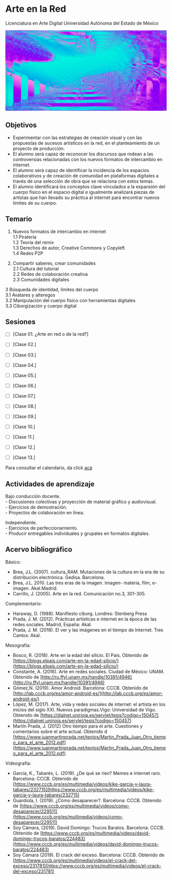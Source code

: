 # Arte en la Red
Licenciatura en Arte Digital 
Universidad Autónoma del Estado de México

![portada](https://github.com/MarianneTeixido/ABCDigital2021/blob/main/img/portada.png)

## Objetivos
- Experimentar con las estrategias de creación visual y con las propuestas de sucesos artísticos en
la red, en el planteamiento de un proyecto de producción.  
- El alumno será capaz de reconocer los discursos que rodean a las controversias
relacionadas con los nuevos formatos de intercambio en internet.  
- El alumno será capaz de identificar la incidencia de los espacios colaborativos y de
creación de comunidad en plataformas digitales a través de una selección de obra que se relaciona
con estos temas.   
- El alumno identificará los conceptos clave vinculados a la expansión del cuerpo físico
en el espacio digital e igualmente analizará piezas de artistas que han llevado su práctica al
internet para encontrar nuevos límites de su cuerpo.  
  
## Temario

1. Nuevos formatos de intercambio en internet  
1.1 Piratería  
1.2 Teoría del remix  
1.3 Derechos de autor, Creative Commons y Copyleft  
1.4 Redes P2P  

2. Compartir saberes, crear comunidades  
2.1 Cultura del tutorial  
2.2 Redes de colaboración creativa  
2.3 Comunidades digitales  

3 Búsqueda de identidad, límites del cuerpo  
3.1 Avatares y alteregos  
3.2 Manipulación del cuerpo físico con herramientas digitales  
3.3 Cíborgización y cuerpo digital  

## Sesiones

- [ ] [Clase 01. ¿Arte en red o de la red?]

- [ ] [Clase 02.]

- [ ] [Clase 03.]

- [ ] [Clase 04.]

- [ ] [Clase 05.]

- [ ] [Clase 06.]

- [ ] [Clase 07.]

- [ ] [Clase 08.]

- [ ] [Clase 09.]

- [ ] [Clase 10.]

- [ ] [Clase 11.]

- [ ] [Clase 12.]

- [ ] [Clase 13.]

Para consultar el calendario, da click [acá](https://github.com/MarianneTeixido/ArteEnRed/blob/main/img/calendario.pdf)

## Actividades de aprendizaje

Bajo conducción docente.   
	- Discusiones colectivas y proyección de material gráfico y audiovisual.   
	- Ejercicios de demostración.   
	- Proyectos de colaboración en línea.   

Independiente.   
	- Ejercicios de perfeccionamiento.   
	- Producir entregables individuales y grupales en formatos digitales.   
	

## Acervo bibliográfico  

Básico:  
- Brea, J.L. (2007). cultura_RAM. Mutaciones de la cultura en la era de su distribución electrónica. Gedisa. Barcelona.  
- Brea, J.L. 2010. Las tres eras de la imagen. Imagen- materia, film, e-imagen. Akal.Madrid.  
- Carrillo, J. (2005). Arte en la red. Comunicación no.3, 301-305.  


Complementario:  
- Haraway, D. (1988). Manifiesto cíborg. Londres: Stenberg Press  
- Prada, J. M. (2012). Prácticas artísticas e internet en la época de las redes sociales. Madrid, España: Akal.  
- Prada, J. M. (2018). El ver y las imágenes en el tiempo de Internet. Tres Cantos: Akal.  


Mesografía:  
- Bosco, R. (2018). Arte en la edad del silicio. El País. Obtenido de [https://blogs.elpais.com/arte-en-la-edad-silicio/](https://blogs.elpais.com/arte-en-la-edad-silicio/)  
- Constante, A. (2016). Arte en redes sociales. Ciudad de México: UNAM. Obtenido de [http://ru.ffyl.unam.mx/handle/10391/4946](http://ru.ffyl.unam.mx/handle/10391/4946)  
- Gómez,N. (2019). Amor Android. Barcelona: CCCB. Obtenido de [http://lab.cccb.org/es/amor-android-es/](http://lab.cccb.org/es/amor-android-es/)  
- López, M. (2017). Arte, vida y redes sociales de internet: el artista en los inicios del siglo XXI. Nuevos paradigmas.Vigo: Universidad de Vigo. Obtenido de [https://dialnet.unirioja.es/servlet/tesis?codigo=150457](https://dialnet.unirioja.es/servlet/tesis?codigo=150457)  
- Martín Prada, J. (2012) Otro tiempo para el arte. Cuestiones y comentarios sobre el arte actual. Obtenido d 
[https://www.juanmartinprada.net/textos/Martin_Prada_Juan_Otro_tiempo_para_el_arte_2012.pdf](https://www.juanmartinprada.net/textos/Martin_Prada_Juan_Otro_tiempo_para_el_arte_2012.pdf)  


Videografía:  
- García, K., Tabarés, L. (2019). ¿De qué se ríen? Memes e internet raro. Barcelona: CCCB. Obtenido de [https://www.cccb.org/es/multimedia/videos/kike-garcia-y-laura-tabares/232715](https://www.cccb.org/es/multimedia/videos/kike-garcia-y-laura-tabares/232715)  
- Guardiola, I. (2019). ¿Cómo desaparecer?. Barcelona: CCCB. Obtenido de [https://www.cccb.org/es/multimedia/videos/como-desaparecer/229511](https://www.cccb.org/es/multimedia/videos/como-desaparecer/229511)  
- Soy Cámara, (2019). David Domingo: Trucos Baratos. Barcelona: CCCB. Obtenido de [https://www.cccb.org/es/multimedia/videos/david-domingo-trucos-baratos/224483](https://www.cccb.org/es/multimedia/videos/david-domingo-trucos-baratos/224483)  
- Soy Cámara (2019). El crack del exceso. Barcelona: CCCB. Obtenido de [https://www.cccb.org/es/multimedia/videos/el-crack-del-exceso/231781](https://www.cccb.org/es/multimedia/videos/el-crack-del-exceso/231781)  



